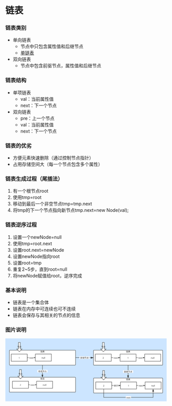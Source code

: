 # 链表

### 链表类别
* 单向链表
    + 节点中只包含属性值和后继节点
    + [单链表](./LinkedList.java)
* 双向链表
    + 节点中包含前驱节点，属性值和后继节点

### 链表结构
* 单项链表
    + val：当前属性值
    + next：下一个节点
* 双向链表
    + pre：上一个节点
    + val：当前属性值
    + next：下一个节点

### 链表的优劣
* 方便元素快速删除（通过控制节点指针）
* 占用存储空间大（每一个节点包含多个属性）

### 链表生成过程（尾插法）
1. 有一个根节点root
2. 使用tmp=root
3. 移动到最后一个非空节点tmp=tmp.next
4. 将tmp的下一个节点指向新节点tmp.next=new Node(val);

### 链表逆序过程
1. 设置一个newNode=null
2. 使用tmp=root.next
3. 设置root.next=newNode
4. 设置newNode指向root
5. 设置root=tmp
6. 重复2~5步，直到root=null
7. 将newNode赋值给root，逆序完成

### 基本说明
* 链表是一个集合体
* 链表在内存中可连续也可不连续
* 链表会保存与其相关的节点的信息

### 图片说明
![链表](./pic/链表.svg)